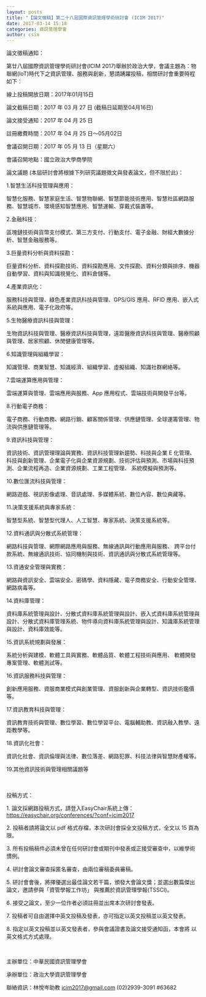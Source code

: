 ```yaml
---
layout: posts
title: "【論文徵稿】第二十八屆國際資訊管理學術研討會 (ICIM 2017)"
date: 2017-03-14 15:18
categories: 資訊管理學會
author: csim
---
```


論文徵稿通知：

第廿八屆國際資訊管理學術研討會(ICIM 2017)舉辦於政治大學，會議主題為：物聯網(IoT)時代下之資訊管理、服務與創新，懇請踴躍投稿，相關研討會重要時程如下：

線上投稿開放日期：2017年01月15日

論文截稿日期：2017 年 03 月 27 日 (截稿日延期至04月16日)

論文接受通知：2017 年 04 月 25 日

註冊繳費時間：2017 年 04 月 25 日～05月02日

會議召開日期：2017 年 05 月 13 日（星期六）

會議召開地點：國立政治大學商學院

論文議題 (本屆研討會將根據下列研究議題徵文與發表論文，但不限於此)：

1.智慧生活科技管理與應用：

智慧化服務、智慧家庭生活、智慧物聯網、智慧節能技術應用、智慧社區網路服務、智慧城市、環境感知智慧應用、智慧運輸、穿戴式裝置等。

2.金融科技：

區塊鏈技術與貨幣支付模式、第三方支付、行動支付、電子金融、財經大數據分析、智慧金融服務等。

3.巨量資料分析與資料探勘：

巨量資料分析、資料探勘技術、資料探勘應用、文件探勘、資料分類與排序、機器自動學習、資料與知識視覺化、資料倉儲等。

4.產業資訊化：

服務科技與管理、綠色產業資訊科技與管理、GPS/GIS 應用、RFID 應用、嵌入式系統與應用、電子化政府等。

5.生物醫療資訊科技與管理：

生物資訊科技與管理、醫療資訊科技與管理，遠距醫療資訊科技與管理、醫療照顧與管理、居家照顧、休閒健康管理等。

6.知識管理與組織學習：

知識管理、商業智慧、知識經濟、組織學習、虛擬組織、知識社群網絡等。

7.雲端運算應用與管理：

雲端運算與管理、雲端應用與服務、App 應用程式、雲端技術與開發平台等。

8.行動電子商務：

電子商務、行動商務、網路行銷、顧客關係管理、供應鏈管理、全球運籌管理、物流與供應鏈管理等。

9.資訊科技與管理：

資訊技術、資訊管理理論與實務、資訊科技管理新趨勢、科技與企業 E 化管理、科技與創新管理、企業電子化與企業資源規劃、技術評估與預測、市場與科技預測、企業流程再造、企業資源規劃、工業工程管理、 系統模擬與預測等。

10.數位匯流科技與管理：

網路遊戲、視訊影像處理、音訊處理、多媒體系統、數位內容、數位典藏等。

11.決策支援系統與專家系統：

智慧型系統、智慧型代理人、人工智慧、專家系統、決策支援系統等。

12.資料通訊與分散式系統管理：

網路科技與管理、網際網路應用與服務、無線通訊與行動應用與服務、 跨平台付款系統、無線通訊技術、協同機制與技術、資訊通訊與分散式系統管理等。

13.資通安全管理與實務：

網路與資訊安全、雲端安全、密碼學、資料隱藏、電子商務安全、行動安全管理、網路病毒等。

14.資料庫管理：

資料庫系統管理與設計、分散式資料庫系統管理與設計、嵌入式資料庫系統管理與設計、分散式資料庫管理系統、物件導向資料庫系統管理與設計、知識庫系統管理與設計、資料庫效能等。

15.資訊系統規劃與發展：

系統分析與建模、軟體工具與實務、軟體品質、軟體工程技術與應用、 軟體開發專案管理、軟體測試等。

16.資訊服務科技與管理：

創新應用服務、資服商業模式與創業管理、資服創新與企業轉型、資訊技術鑑價等。

17.資訊教育科技與管理：

資訊教育技術與管理、數位學習、數位學習平台、電腦輔助教、資訊融入教學、遠距教學等。

18.資訊化社會：

資訊化社會、資訊倫理與法律、數位落差、網路犯罪、科技法律與智慧財產權等。

19.其他資訊技術與管理相關議題等

 　

投稿方式：

1. 論文採網路投稿方式，請登入EasyChair系統上傳：https://easychair.org/conferences/?conf=icim2017

2. 投稿者請將論文以 pdf 格式存檔，本次研討會採全文投稿方式，全文以 15 頁為限。

3. 所有投稿稿件必須未曾在任何研討會或期刊中發表或正接受審查中，以維學術慣例。

4. 研討會論文審查採匿名審查，由兩位審稿委員審稿。

5. 研討會會後，將擇優選出最佳論文若干篇，頒發大會論文獎；並選出數篇傑出論文，邀請參與「資管學報工作坊」 與推薦於資訊管理學報(TSSCI)。

6. 接受之論文，至少一位作者必須註冊並出席本次研討會發表。

7. 投稿者可自由選擇中英文投稿及發表，亦可指定以英文投稿並以英文發表。

8. 指定以英文投稿並以英文發表者，參與會議證書及論文接受通知函，本會將 以英文格式方式處理。

 

主辦單位：中華民國資訊管理學會

承辦單位：政治大學資訊管理學會

聯絡資訊：林悅岑助教 icim2017@gmail.com (02)2939-3091 #63682

　
